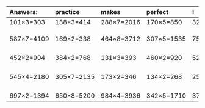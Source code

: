| Answers: | practice | makes | perfect | ! |
| :--- | :--- | :--- | :--- | :--- |
| 101×3=303 | 138×3=414 | 288×7=2016 | 170×5=850 | 321×9=2889 | 
|   |   |   |   |   | 
|   |   |   |   |   | 
|   |   |   |   |   | 
| 587×7=4109 | 169×2=338 | 464×8=3712 | 307×5=1535 | 757×7=5299 | 
|   |   |   |   |   | 
|   |   |   |   |   | 
|   |   |   |   |   | 
|   |   |   |   |   | 
| 452×2=904 | 384×2=768 | 131×3=393 | 460×2=920 | 526×4=2104 | 
|   |   |   |   |   | 
|   |   |   |   |   | 
|   |   |   |   |   | 
|   |   |   |   |   | 
| 545×4=2180 | 305×7=2135 | 173×2=346 | 134×2=268 | 255×9=2295 | 
|   |   |   |   |   | 
|   |   |   |   |   | 
|   |   |   |   |   | 
|   |   |   |   |   | 
| 697×2=1394 | 650×8=5200 | 984×4=3936 | 342×5=1710 | 378×4=1512 | 
